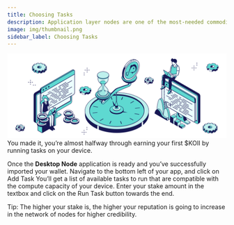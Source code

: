 ```yaml
---
title: Choosing Tasks
description: Application layer nodes are one of the most-needed commodities in Web3.
image: img/thumbnail.png
sidebar_label: Choosing Tasks
---
```


 ![banner](./img/Run%20a%20Task%20Node.svg)
You made it, you’re almost halfway through earning your first $KOII by running tasks on your device. 

Once the **Desktop Node** application is ready and you’ve successfully imported your wallet. 
Navigate to the bottom left of your app, and click on Add Task
You’ll get a list of available tasks to run that are compatible with the compute capacity of your device. 
Enter your stake amount in the textbox and click on the Run Task button towards the end. 

Tip: The higher your stake is, the higher your reputation is going to increase in the network of nodes for higher credibility. 
